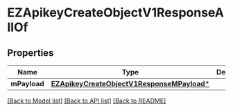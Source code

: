 # EZApikeyCreateObjectV1ResponseAllOf

## Properties
Name | Type | Description | Notes
------------ | ------------- | ------------- | -------------
**mPayload** | [**EZApikeyCreateObjectV1ResponseMPayload***](EZApikeyCreateObjectV1ResponseMPayload.md) |  | 

[[Back to Model list]](../README.md#documentation-for-models) [[Back to API list]](../README.md#documentation-for-api-endpoints) [[Back to README]](../README.md)


